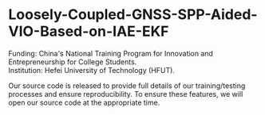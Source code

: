 # Loosely-Coupled-GNSS-SPP-Aided-VIO-Based-on-IAE-EKF
Funding: China's National Training Program for Innovation and Entrepreneurship for College Students.<br>
Institution: Hefei University of Technology (HFUT).

Our source code is released to provide full details of our training/testing processes and ensure reproducibility. To ensure these features, we will open our source code at the appropriate time.
